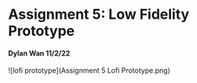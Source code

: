# Assignment 5: Low Fidelity Prototype
#### Dylan Wan 11/2/22


![lofi prototype](Assignment 5 Lofi Prototype.png)

